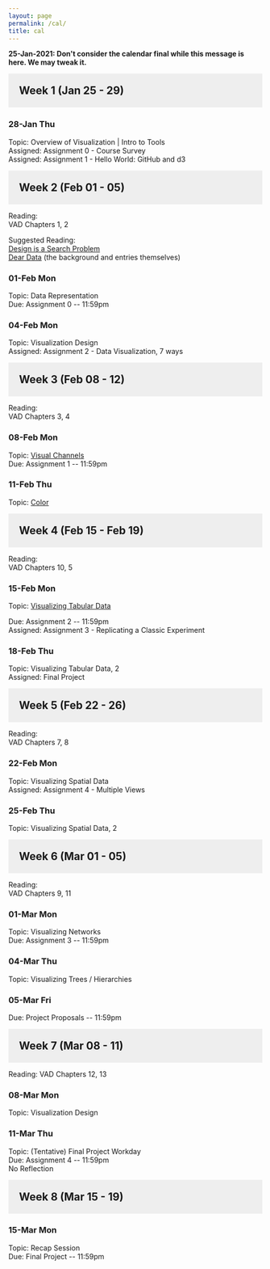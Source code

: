 ```yaml
---
layout: page
permalink: /cal/
title: cal
---
```


<style>

h2 {
  margin: 0 0 1em 0;
  padding: 1em;
  background-color: #EEEEEE;
}

.item {
  padding: 0 1em 1em 1em;
}

.due {
  font-weight: bold;
}

h2, ul {
  margin-bottom: 0
}

.topic, .assigned, .due, .materials, .vid {
  padding-left: 2em;
}

</style>

**25-Jan-2021: Don't consider the calendar final while this message is here. We may tweak it.**

## Week 1 (Jan 25 - 29)

### 28-Jan Thu   
Topic: Overview of Visualization | Intro to Tools   
Assigned: Assignment 0 - Course Survey   
Assigned: Assignment 1 - Hello World: GitHub and d3   

## Week 2 (Feb 01 - 05)

Reading:   
VAD Chapters 1, 2   

Suggested Reading:   
[Design is a Search Problem](https://www.youtube.com/watch?v=fThhbt23SGM)   
[Dear Data](http://www.dear-data.com/theproject) (the background and entries themselves)   

### 01-Feb Mon   
Topic: Data Representation  
Due: Assignment 0 -- 11:59pm   

### 04-Feb Mon   
Topic: Visualization Design   
Assigned: Assignment 2 - Data Visualization, 7 ways   

## Week 3 (Feb 08 - 12)

Reading:   
VAD Chapters 3, 4   

### 08-Feb Mon   
Topic: [Visual Channels](https://drive.google.com/drive/folders/1gFqhnmu3hpJqRSBxn41W1OqtGC_LOGcP?usp=sharing)  
Due: Assignment 1 -- 11:59pm   

### 11-Feb Thu   
Topic: [Color](https://drive.google.com/drive/folders/1gFqhnmu3hpJqRSBxn41W1OqtGC_LOGcP?usp=sharing) 

## Week 4 (Feb 15 - Feb 19)

Reading:   
VAD Chapters 10, 5

### 15-Feb Mon   
Topic: [Visualizing Tabular Data](https://drive.google.com/drive/folders/1gFqhnmu3hpJqRSBxn41W1OqtGC_LOGcP?usp=sharing)

Due: Assignment 2 -- 11:59pm   
Assigned: Assignment 3 - Replicating a Classic Experiment   

### 18-Feb Thu   
Topic: Visualizing Tabular Data, 2    
Assigned: Final Project

## Week 5 (Feb 22 - 26)

Reading:   
VAD Chapters 7, 8

### 22-Feb Mon   
Topic: Visualizing Spatial Data   
Assigned: Assignment 4 - Multiple Views   

### 25-Feb Thu   
Topic: Visualizing Spatial Data, 2   

## Week 6 (Mar 01 - 05)
Reading:   
VAD Chapters 9, 11

### 01-Mar Mon   
Topic: Visualizing Networks   
Due: Assignment 3 -- 11:59pm   

### 04-Mar Thu   
Topic: Visualizing Trees / Hierarchies   

### 05-Mar Fri   
Due: Project Proposals -- 11:59pm  

## Week 7 (Mar 08 - 11)   
Reading: 
VAD Chapters 12, 13

### 08-Mar Mon   
Topic: Visualization Design   

### 11-Mar Thu   
Topic: (Tentative) Final Project Workday  
Due: Assignment 4 -- 11:59pm   
No Reflection

## Week 8 (Mar 15 - 19)   

### 15-Mar Mon   
Topic: Recap Session  
Due: Final Project -- 11:59pm   

